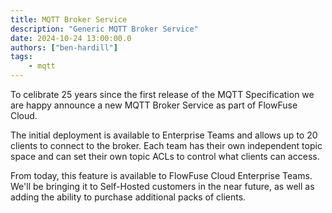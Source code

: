 ```yaml
---
title: MQTT Broker Service
description: "Generic MQTT Broker Service"
date: 2024-10-24 13:00:00.0
authors: ["ben-hardill"]
tags:
    - mqtt
---
```


To celibrate 25 years since the first release of the MQTT Specification we are happy announce a new MQTT Broker Service as part of FlowFuse Cloud.

The initial deployment is available to Enterprise Teams and allows up to 20 clients to connect to the broker. Each team has their own independent topic space and can set their own topic ACLs to control what clients can access.

From today, this feature is available to FlowFuse Cloud Enterprise Teams. We'll be bringing it to Self-Hosted customers in the near future, as well as adding the ability to purchase additional packs of clients.